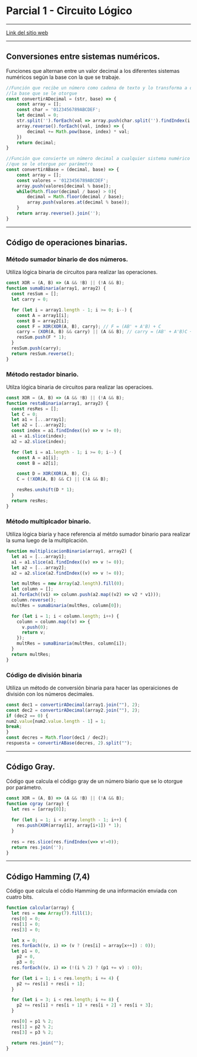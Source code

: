 # Parcial 1 - Circuito Lógico
---

[Link del sitio web](https://sistemas-numericos.netlify.app/)

---

## Conversiones entre sistemas numéricos.
Funciones que alternan entre un valor decimal a los diferentes sistemas numéricos según la base con la que se trabaje.

```js
//Función que recibe un número como cadena de texto y lo transforma a decimal según
//la base que se le otorgue
const convertirADecimal = (str, base) => {
    const array = [];
    const char = '0123456789ABCDEF';
    let decimal = 0;
    str.split('').forEach(val => array.push(char.split('').findIndex(i => i == val)));
    array.reverse().forEach((val, index) => {
        decimal += Math.pow(base, index) * val;
    })
    return decimal;
}

//Función que convierte un número decimal a cualquier sistema numérico según la base
//que se le otorgue por parámetro
const convertirABase = (decimal, base) => {
    const array = [];
    const valores = '0123456789ABCDEF';
    array.push(valores[decimal % base]);
    while(Math.floor(decimal / base) > 0){
        decimal = Math.floor(decimal / base);
        array.push(valores.at(decimal % base));
    }
    return array.reverse().join('');
}
```

---

## Código de operaciones binarias.
### Método sumador binario de dos números.
Utiliza lógica binaria de circuitos para realizar las operaciones.

```js
const XOR = (A, B) => (A && !B) || (!A && B);
function sumaBinaria(array1, array2) {
  const resSum = [];
  let carry = 0;

  for (let i = array1.length - 1; i >= 0; i--) {
    const A = array1[i];
    const B = array2[i];
    const F = XOR(XOR(A, B), carry); // F = (AB' + A'B) + C
    carry = (XOR(A, B) && carry) || (A && B); // carry = (AB' + A'B)C + AB
    resSum.push(F * 1);
  }
  resSum.push(carry);
  return resSum.reverse();
}
```

### Método restador binario.
Utilza lógica binaria de circuitos para realizar las operacioes.

```js
const XOR = (A, B) => (A && !B) || (!A && B);
function restaBinaria(array1, array2) {
  const resRes = [];
  let C = 0;
  let a1 = [...array1];
  let a2 = [...array2];
  const index = a1.findIndex((v) => v != 0);
  a1 = a1.slice(index);
  a2 = a2.slice(index);

  for (let i = a1.length - 1; i >= 0; i--) {
    const A = a1[i];
    const B = a2[i];

    const D = XOR(XOR(A, B), C);
    C = (!XOR(A, B) && C) || (!A && B);

    resRes.unshift(D * 1);
  }
  return resRes;
}
```

### Método multiplcador binario.
Utiliza lógica biaria y hace referencia al métdo sumador binario para realizar la suma luego de la multiplcación.

```js
function multiplicacionBinaria(array1, array2) {
  let a1 = [...array1];
  a1 = a1.slice(a1.findIndex((v) => v != 0));
  let a2 = [...array2];
  a2 = a2.slice(a2.findIndex((v) => v != 0));

  let multRes = new Array(a2.length).fill(0);
  let column = [];
  a1.forEach((v1) => column.push(a2.map((v2) => v2 * v1)));
  column.reverse();
  multRes = sumaBinaria(multRes, column[0]);

  for (let i = 1; i < column.length; i++) {
    column = column.map((v) => {
      v.push(0);
      return v;
    });
    multRes = sumaBinaria(multRes, column[i]);
  }
  return multRes;
}
```

### Código de división binaria
Utiliza un método de conversión binaria para hacer las operaiciones de división con los números decimales.

```js
const dec1 = convertirADecimal(array1.join(""), 2);
const dec2 = convertirADecimal(array2.join(""), 2);
if (dec2 == 0) {
num2.value[num2.value.length - 1] = 1;
break;
}
const decres = Math.floor(dec1 / dec2);
respuesta = convertirABase(decres, 2).split("");
```

---

## Código Gray.
Código que calcula el código gray de un número biario que se lo otorgue por parámetro.

```js
const XOR = (A, B) => (A && !B) || (!A && B);
function cgray (array) {
  let res = [array[0]];
  
  for (let i = 1; i < array.length - 1; i++) {
    res.push(XOR(array[i], array[i+1]) * 1);
  }
  
  res = res.slice(res.findIndex(v=> v!=0));
  return res.join('');
}
```

---

## Código Hamming (7,4)
Código que calcula el códio Hamming de una información enviada con cuatro bits.

```js
function calcular(array) {
  let res = new Array(7).fill(1);
  res[0] = 0;
  res[1] = 0;
  res[3] = 0;

  let x = 0;
  res.forEach((v, i) => (v ? (res[i] = array[x++]) : 0));
  let p1 = 0,
    p2 = 0,
    p3 = 0;
  res.forEach((v, i) => (!(i % 2) ? (p1 += v) : 0));

  for (let i = 1; i < res.length; i += 4) {
    p2 += res[i] + res[i + 1];
  }

  for (let i = 3; i < res.length; i += 8) {
    p2 += res[i] + res[i + 1] + res[i + 2] + res[i + 3];
  }

  res[0] = p1 % 2;
  res[1] = p2 % 2;
  res[3] = p3 % 2;

  return res.join("");
}
```